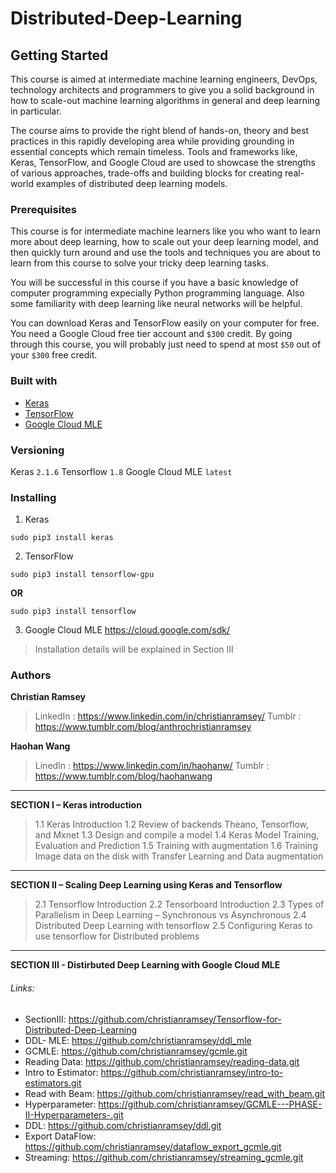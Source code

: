 # Distributed-Deep-Learning
## Getting Started 
This course is aimed at intermediate machine learning engineers, DevOps, technology architects and programmers to give you a solid background in how to scale-out machine learning algorithms in general and deep learning in particular. 

The course aims to provide the right blend of hands-on, theory and best practices in this rapidly developing area while providing grounding in essential concepts which remain timeless. Tools and frameworks like, Keras, TensorFlow, and Google Cloud are used to showcase the strengths of various approaches, trade-offs and building blocks for creating real-world examples of distributed deep learning models.


### Prerequisites
This course is for intermediate machine learners like you who want to learn more about deep learning, how to scale out your deep learning model, and then quickly turn around and use the tools and techniques you are about to learn from this course to solve your tricky deep learning tasks. 

You will be successful in this course if you have a basic knowledge of computer programming expecially Python programming language. Also some familiarity with deep learning like neural networks will be helpful. 

You can download Keras and TensorFlow easily on your computer for free. You need a Google Cloud free tier account and `$300` credit. By going through this course, you will probably just need to spend at most `$50` out of your `$300` free credit. 

### Built with 
* [Keras](https://keras.io/)
* [TensorFlow](https://www.tensorflow.org/) 
* [Google Cloud MLE](https://cloud.google.com/ml-engine/)

### Versioning 
Keras `2.1.6`
Tensorflow `1.8`
Google Cloud MLE `latest`

### Installing 
1. Keras
```
sudo pip3 install keras
```
2. TensorFlow 
```
sudo pip3 install tensorflow-gpu
```
**OR**
```
sudo pip3 install tensorflow
```
3. Google Cloud MLE 
https://cloud.google.com/sdk/
> Installation details will be explained in Section III

### Authors 
**Christian Ramsey** 
>LinkedIn : https://www.linkedin.com/in/christianramsey/
>Tumblr : https://www.tumblr.com/blog/anthrochristianramsey

**Haohan Wang** 
> LinedIn : https://www.linkedin.com/in/haohanw/
> Tumblr : https://www.tumblr.com/blog/haohanwang 

***
**SECTION I – Keras introduction**
> 1.1 Keras Introduction
> 1.2 Review of backends Theano, Tensorflow, and Mxnet
> 1.3 Design and compile a model
> 1.4 Keras Model Training, Evaluation and Prediction
> 1.5 Training with augmentation 
> 1.6 Training Image data on the disk with Transfer Learning and Data augmentation 
-----

**SECTION II – Scaling Deep Learning using Keras and Tensorflow**
> 2.1 Tensorflow Introduction
> 2.2 Tensorboard Introduction
> 2.3 Types of Parallelism in Deep Learning – Synchronous vs Asynchronous
> 2.4 Distributed Deep Learning with tensorflow 
> 2.5 Configuring Keras to use tensorflow for Distributed problems 
---

**SECTION III - Distirbuted Deep Learning with Google Cloud MLE**
###### Links: 
* SectionIII: https://github.com/christianramsey/Tensorflow-for-Distributed-Deep-Learning
* DDL- MLE: https://github.com/christianramsey/ddl_mle
* GCMLE: https://github.com/christianramsey/gcmle.git
* Reading Data: https://github.com/christianramsey/reading-data.git
* Intro to Estimator: https://github.com/christianramsey/intro-to-estimators.git
* Read with Beam: https://github.com/christianramsey/read_with_beam.git
* Hyperparameter: https://github.com/christianramsey/GCMLE---PHASE-II-Hyperparameters-.git
* DDL: https://github.com/christianramsey/ddl.git
* Export DataFlow: https://github.com/christianramsey/dataflow_export_gcmle.git
* Streaming: https://github.com/christianramsey/streaming_gcmle.git
